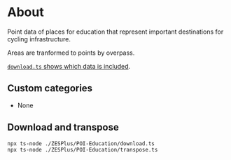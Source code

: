 # About

Point data of places for education that represent important destinations for cycling infrastructure.

Areas are tranformed to points by overpass.

[`download.ts` shows which data is included](./download.ts).

## Custom categories

- None

## Download and transpose

```
npx ts-node ./ZESPlus/POI-Education/download.ts
npx ts-node ./ZESPlus/POI-Education/transpose.ts
```
